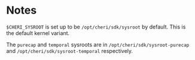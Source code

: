 # Notes #

`$CHERI_SYSROOT` is set up to be `/opt/cheri/sdk/sysroot` by default. This is the default kernel variant. 

The `purecap` and `temporal` sysroots are in `/opt/cheri/sdk/sysroot-purecap` and `/opt/cheri/sdk/sysroot-temporal` respectively.
